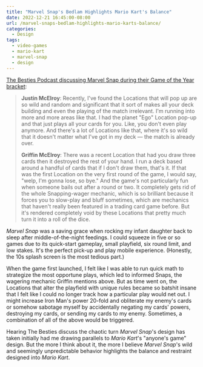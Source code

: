```yaml
---
title: "Marvel Snap's Bedlam Highlights Mario Kart's Balance"
date: 2022-12-21 16:45:00-08:00
url: /marvel-snaps-bedlam-highlights-mario-karts-balance/
categories:
  - Design
tags:
  - video-games
  - mario-kart
  - marvel-snap
  - design
---
```


[The Besties Podcast discussing Marvel Snap during their Game of the Year bracket](https://podcasts.apple.com/us/podcast/the-besties/id505516789?i=1000590366982):

> **Justin McElroy**: Recently, I've found the Locations that will pop up are so wild and random and significant that it sort of makes all your deck building and even the playing of the match irrelevant. I'm running into more and more areas like that. I had the planet "Ego" Location pop-up and that just plays all your cards for you. Like, you don't even play anymore. And there's a lot of Locations like that, where it's so wild that it doesn't matter what I've got in my deck — the match is already over.
>
> **Griffin McElroy**: There was a recent Location that had you draw three cards then it destroyed the rest of your hand. I run a deck based around a handful of cards that if I don't draw them, that's it. If that was the first Location on the very first round of the game, I would say, "welp, I'm gonna lose, so bye." And the game's not particularly fun when someone bails out after a round or two. It completely gets rid of the whole Snapping-wager mechanic, which is so brilliant because it forces you to slow-play and bluff sometimes, which are mechanics that haven't really been featured in a trading card game before. But it's rendered completely void by these Locations that pretty much turn it into a roll of the dice.

_Marvel Snap_ was a saving grace when rocking my infant daughter back to sleep after middle-of-the-night feedings. I could squeeze in five or so games due to its quick-start gameplay, small playfield, six round limit, and low stakes. It's the perfect pick-up and play mobile experience. (Honestly, the 10s splash screen is the most tedious part.)

When the game first launched, I felt like I was able to run quick math to strategize the most opportune plays, which led to informed Snaps, the wagering mechanic Griffin mentions above. But as time went on, the Locations that alter the playfield with unique rules became so batshit insane that I felt like I could no longer track how a particular play would net out. I might increase Iron Man's power 20-fold and obliterate my enemy's cards or somehow sabotage myself by accidentally negating my cards' powers, destroying my cards, or sending my cards to my enemy. Sometimes, a combination of all of the above would be triggered.

Hearing The Besties discuss the chaotic turn _Marvel Snap_'s design has taken initially had me drawing parallels to _Mario Kart_'s "anyone's game" design. But the more I think about it, the more I believe _Marvel Snap_'s wild and seemingly unpredictable behavior highlights the balance and restraint designed into _Mario Kart_.

